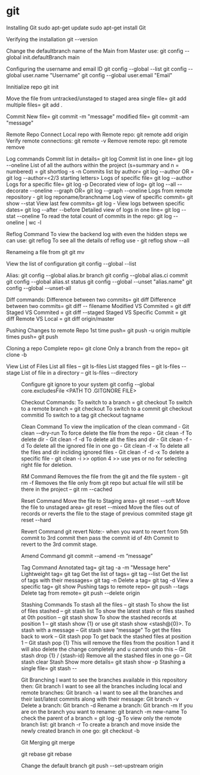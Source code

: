 # git
Installing Git
 sudo apt-get update
 sudo apt-get install Git

Verifying the installation
 git --version

Change the defaultbranch name of the Main from Master use:
 git config --global init.defaultBranch main

Configuring the username and email ID
 git config --global --list
 git config --global user.name "Username"
 git config --global user.email "Email"

Innitialize repo
 git init

Move the file from untracked/unstaged to staged area
 single file= git add <file name>
 multiple files=  git add .

Commit 
 New file= git commit -m "message"
 modified file= git commit -am "message"

Remote Repo
Connect Local repo with Remote repo: git remote add origin <repo url>
Verify remote connections: git remote -v
Remove remote repo: git remote remove <name of the remote repo>

Log commands
 Commit list in details= git log
 Commit list in one line= git log --oneline
 List of all the authors within the project (s=summary and n = numbered) = git shortlog -s -n
 Commits list by author= git log --author <Author Name>
 OR = git log --author=<2/3 starting letters>
 Logs of specific file= git log --author <Author Name> <filename>
 Logs for a specific file= git log -p <fileName>
 Decorated view of log= git log --all --decorate --oneline --graph
 OR= git log --graph --oneline
 Logs from remote repository - git log reponame/branchname
 Log view of specific commit= git show <comitid> --stat
 View last few commits= git log -<no of commits you want to view>
 View logs between specific dates= git log --after <YYYY-MM-DD> --before <YYYY-MM-DD>
 Detailed view of logs in one line= git log --stat --oneline
 To read the total count of commits in the repo: git log --oneline | wc -l
 
 Reflog Command
 To view the backend log with even the hidden steps we can use: git reflog
 To see all the details of reflog use - git reflog show --all
 

Renameing a file from git
 git mv <old name> <new name>

View the list of configuration
 git config --global --list

Alias:
 git config --global alias.br branch
 git config --global alias.ci commit
 git config --global alias.st status
 git config --global --unset "alias.name"
 git config --global --unset-all

Diff commands:
 Difference between two commits= git diff <old commit> <new commit>
 Difference between two commits= git diff <old commit> <new commit> -- filename
 Modified VS Commited = git diff <filename>
 Staged VS Commited = git diff --staged <Filename>
 Staged VS Specific Commit = git diff <commit ID>
 Remote VS Local = git diff origin/master

Pushing Changes to remote Repo
 1st time push= git push -u origin <remote branch>
 multiple times push= git push

Cloning a repo
 Complete repo= git clone <URL of the repo>
 Only a branch from the repo= git clone -b <Branch name><Repository URL>

View List of Files
 List all files – git ls-files
 List stagged files – git ls-files --stage
 List of file in a directory – git ls-files --directory <dir name>

Configure git ignore to your system
 git config --global core.excludesFile <PATH TO .GITGNORE FILE>

Checkout Commands:
 To switch to a branch = git checkout <branchname>
 To switch to a remote branch = git checkout <remotebranch>
 To switch to a commit git checkout commitid
 To switch to a tag git checkout tagname


Clean Command
 To view the implication of the clean command - Git clean -–dry-run
 To force delete the file from the repo - Git clean -f
 To delete dir - Git clean -f -d
 To delete all the files and dir - Git clean -f -d
 To delete all the ignored file in one go - Git clean -f -x
 To delete all the files and dir incliding ignored files - Git clean -f -d -x
 To delete a specific file - git clean -i >> option 4 >> use yes or no for selecting right file for deletion.

RM Command
 Removes the file from the git and the file system - git rm -f <filename>
 Removes the file only from git repo but actual file will still be there in the project – git rm --cached <filename>

Reset Command
 Move the file to Staging area= git reset --soft <commit-id> 
 Move the file to unstaged area= git reset --mixed <commit-id> 
 Move the files out of records or reverts the file to the stage of previous commited stage git reset --hard <commit-id>

Revert Command
 git revert <commitID>
 Note:- when you want to revert from 5th commit to 3rd commit then pass the commit id of 4th Commit to revert to the 3rd commit stage.

Amend Command
 git commit --amend -m “message”

Tag Command
 Annotated tag= git tag -a <tagname> <commit-id> -m "Message here"
 Lightweight tag= git tag <tag name> <commit-id>
 Get the list of tags= git tag --list
 Get the list of tags with their messages= git tag -n
 Delete a tag= git tag -d <tagname>
 View a specific tag= git show <tagname> 
 Pushing tags to remote repo= git push --tags
 Delete tag from remote= git push --delete origin <tagname>

Stashing Commands
 To stash all the files – git stash
 To show the list of files stashed – git stash list
 To show the latest stash or files stashed at 0th position – git stash show
 To show the stashed records at position 1 – git stash show {1} or use git stash show <stash@{0}>.
 To stash with a message – Git stash save “message”
 To get the files back to work – Git stash pop
 To get back the stashed files at position 1 – Git stash pop {1}
 This will remove the files from the position 1 and it will also delete the change completely and u cannot undo this – Git stash drop {1} / {stash-id}
 Remove all the stashed files in one go – Git stash clear
 Stash Show more details= git stash show -p
 Stashing a single file= git stash -- <filename>

Git Branching
 I want to see the branches available in this repository then: Git branch
 I want to see all the branches including local and remote branches: Git branch -a
 I want to see all the branches and their last/latest commits along with their message: Git branch -v
 Delete a branch: Git branch <branchname> -d 
 Rename a branch: Git branch -m  <oldName> <newName>
 If you are on the branch you want to rename: git branch -m new-name
 To check the parent of a branch = git log -g <branch name>
 To view only the remote branch list: git branch -r
 To create a branch and move inside the newly created branch in one go: git checkout -b <branch name>

Git Merging
 git merge

git rebase
 git rebase

Change the default branch
 git push --set-upstream origin <branchname>
